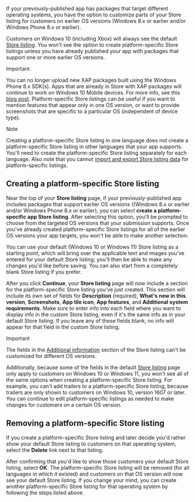 If your previously-published app has packages that target different operating systems, you have the option to customize parts of your Store listing for customers on earlier OS versions (Windows 8.x or earlier and/or Windows Phone 8.x or earlier).

Customers on Windows 10 (including Xbox) will always see the default [Store listing](../../../apps/publish/publish-your-app/create-app-store-listing.md). You won't see the option to create platform-specific Store listings unless you have already published your app with packages that support one or more earlier OS versions.

> [!IMPORTANT]
> You can no longer upload new XAP packages built using the Windows Phone 8.x SDK(s). Apps that are already in Store with XAP packages will continue to work on Windows 10 Mobile devices. For more info, see this [blog post](https://blogs.windows.com/windowsdeveloper/2018/08/20/important-dates-regarding-apps-with-windows-phone-8-x-and-earlier-and-windows-8-8-1-packages-submitted-to-microsoft-store).
Platform-specific Store listings can be useful if you want to mention features that appear only in one OS version, or want to provide screenshots that are specific to a particular OS (independent of device type).

> [!NOTE]
> Creating a platform-specific Store listing in one language does not create a platform-specific Store listing in other languages that your app supports. You'll need to create the platform-specific Store listing separately for each language. Also note that you cannot [import and export Store listing data](../../../apps/publish/import-and-export-store-listings.md) for platform-specific listings.
## Creating a platform-specific Store listing

Near the top of your **Store listing** page, if your previously-published app includes packages that support earlier OS versions ((Windows 8.x or earlier and/or Windows Phone 8.x or earlier), you can select **create a platform-specific app Store listing**. After selecting this option, you'll be prompted to choose from the targeted OS versions that your submission supports. Once you've already created platform-specific Store listings for all of the earlier OS versions your app targets, you won't be able to make another selection.

You can use your default (Windows 10 or Windows 11) Store listing as a starting point, which will bring over the applicable text and images you've entered for your default Store listing; you'll then be able to make any changes you'd like before saving. You can also start from a completely blank Store listing if you prefer.

After you click **Continue**, your **Store listing** page will now include a section for the platform-specific Store listing you've just created. This section will include its own set of fields for **Description** (required), **What's new in this version**, **Screenshots**, **App tile icon**, **App features**, and **Additional system requirements**. Make sure to enter info into each field where you want to display info in the custom Store listing, even if it's the same info as in your default Store listing. If you leave any of these fields blank, no info will appear for that field in the custom Store listing.

> [!IMPORTANT]
> The fields in the [Additional information](../../../apps/publish/publish-your-app/create-app-store-listing.md) section of the Store listing can't be customized for different OS versions.
>
> Additionally, because some of the fields in the default [Store listing](../../../apps/publish/publish-your-app/create-app-store-listing.md) page only apply to customers on Windows 10 or Windows 11, you won't see all of the same options when creating a platform-specific Store listing. For example, you can't add trailers to a platform-specific Store listing, because trailers are only shown to customers on Windows 10, version 1607 or later.
You can continue to edit platform-specific listings as needed to make changes for customers on a certain OS version.

## Removing a platform-specific Store listing

If you create a platform-specific Store listing and later decide you'd rather show your default Store listing to customers on that operating system, select the **Delete** link next to that listing.

After confirming that you'd like to show those customers your default Store listing, select **OK**. The platform-specific Store listing will be removed (for all languages in which it existed) and customers on that OS version will now see your default Store listing. If you change your mind, you can create another platform-specific Store listing for that operating system by following the steps listed above.

